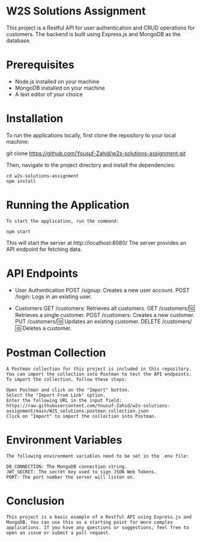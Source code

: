 # W2S Solutions Assignment
This project is a Restful API for user authentication and CRUD operations for customers. 
The backend is built using Express.js and MongoDB as the database.

# Prerequisites
- Node.js installed on your machine
- MongoDB installed on your machine
- A text editor of your choice

# Installation
To run the applications locally, first clone the repository to your local machine:

git clone https://github.com/Yousuf-Zahid/w2s-solutions-assignment.git

Then, navigate to the project directory and install the dependencies:

    cd w2s-solutions-assignment
    npm install

# Running the Application

    To start the application, run the command:

    npm start

This will start the server at http://localhost:8080/ The server provides an API endpoint for fetching data. 

# API Endpoints
 * User Authentication
    POST /signup: Creates a new user account.
    POST /login: Logs in an existing user.

 * Customers
    GET /customers: Retrieves all customers.
    GET /customers/:id: Retrieves a single customer.
    POST /customers: Creates a new customer.
    PUT /customers/:id: Updates an existing customer.
    DELETE /customers/:id: Deletes a customer.

# Postman Collection
    A Postman collection for this project is included in this repository. You can import the collection into Postman to test the API endpoints. To import the collection, follow these steps:

    Open Postman and click on the "Import" button.
    Select the "Import From Link" option.
    Enter the following URL in the input field: https://raw.githubusercontent.com/Yousuf-Zahid/w2s-solutions-assignment/main/W2S_solutions.postman_collection.json
    Click on "Import" to import the collection into Postman.


# Environment Variables
    The following environment variables need to be set in the .env file:

    DB_CONNECTION: The MongoDB connection string.
    JWT_SECRET: The secret key used to sign JSON Web Tokens.
    PORT: The port number the server will listen on.
    
# Conclusion
    This project is a basic example of a Restful API using Express.js and MongoDB. You can use this as a starting point for more complex applications. If you have any questions or suggestions, feel free to open an issue or submit a pull request.